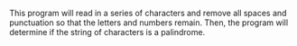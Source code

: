 This program will read in a series of characters and remove all spaces and punctuation so that the letters and numbers remain. Then, the program will determine if the string of characters is a palindrome.